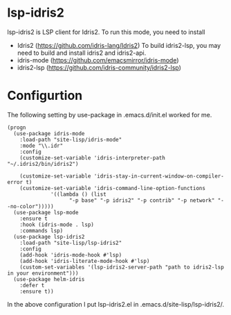 # lsp-idris2

lsp-idris2 is LSP client for Idris2.
To run this mode, you need to install 
- Idris2 (https://github.com/idris-lang/Idris2)
 To build idris2-lsp, you may need to build and install idris2 and idris2-api.
- idris-mode (https://github.com/emacsmirror/idris-mode)
- idris2-lsp (https://github.com/idris-community/idris2-lsp)


# Configurtion

The following setting by use-package in .emacs.d/init.el worked for me.

```
(progn
  (use-package idris-mode
    :load-path "site-lisp/idris-mode"
    :mode "\\.idr"
    :config
    (customize-set-variable 'idris-interpreter-path "~/.idris2/bin/idris2")
    
    (customize-set-variable 'idris-stay-in-current-window-on-compiler-error t)
    (customize-set-variable 'idris-command-line-option-functions
			  '((lambda () (list
					"-p base" "-p idris2" "-p contrib" "-p network" "--no-color")))))
  (use-package lsp-mode
    :ensure t
    :hook (idris-mode . lsp)
    :commands lsp)
  (use-package lsp-idris2
    :load-path "site-lisp/lsp-idris2"
    :config
    (add-hook 'idris-mode-hook #'lsp)
    (add-hook 'idris-literate-mode-hook #'lsp)
    (custom-set-variables '(lsp-idris2-server-path "path to idris2-lsp in your environment")))
  (use-package helm-idris
    :defer t
    :ensure t))
```

In the above configuration I put lsp-idris2.el in .emacs.d/site-lisp/lsp-idris2/.
